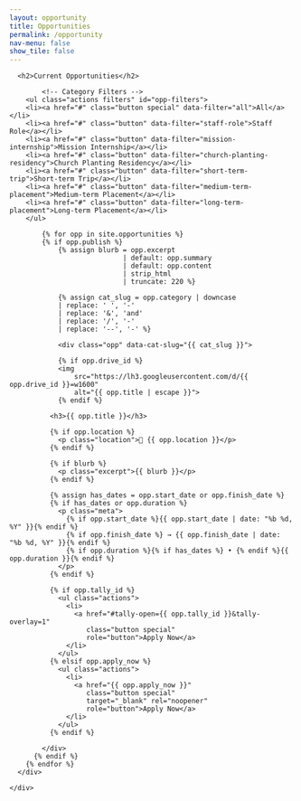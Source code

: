 ```yaml
---
layout: opportunity
title: Opportunities
permalink: /opportunity
nav-menu: false
show_tile: false
---
```


<div id="main" class="alt">
  <section id="ten">
    <div class="inner">

      <h2>Current Opportunities</h2>

			<!-- Category Filters -->
		<ul class="actions filters" id="opp-filters">
		<li><a href="#" class="button special" data-filter="all">All</a></li>
		<li><a href="#" class="button" data-filter="staff-role">Staff Role</a></li>
		<li><a href="#" class="button" data-filter="mission-internship">Mission Internship</a></li>
		<li><a href="#" class="button" data-filter="church-planting-residency">Church Planting Residency</a></li>
		<li><a href="#" class="button" data-filter="short-term-trip">Short-term Trip</a></li>
		<li><a href="#" class="button" data-filter="medium-term-placement">Medium-term Placement</a></li>
		<li><a href="#" class="button" data-filter="long-term-placement">Long-term Placement</a></li>
		</ul>

			{% for opp in site.opportunities %}
			{% if opp.publish %}
				{% assign blurb = opp.excerpt
								| default: opp.summary
								| default: opp.content
								| strip_html
								| truncate: 220 %}

				{% assign cat_slug = opp.category | downcase
				| replace: ' ', '-'
				| replace: '&', 'and'
				| replace: '/', '-'
				| replace: '--', '-' %}

				<div class="opp" data-cat-slug="{{ cat_slug }}">

				{% if opp.drive_id %}
				<img
					src="https://lh3.googleusercontent.com/d/{{ opp.drive_id }}=w1600"
					alt="{{ opp.title | escape }}">
				{% endif %}

              <h3>{{ opp.title }}</h3>

              {% if opp.location %}
                <p class="location">📍 {{ opp.location }}</p>
              {% endif %}

              {% if blurb %}
                <p class="excerpt">{{ blurb }}</p>
              {% endif %}

              {% assign has_dates = opp.start_date or opp.finish_date %}
              {% if has_dates or opp.duration %}
                <p class="meta">
                  {% if opp.start_date %}{{ opp.start_date | date: "%b %d, %Y" }}{% endif %}
                  {% if opp.finish_date %} → {{ opp.finish_date | date: "%b %d, %Y" }}{% endif %}
                  {% if opp.duration %}{% if has_dates %} • {% endif %}{{ opp.duration }}{% endif %}
                </p>
              {% endif %}

              {% if opp.tally_id %}
                <ul class="actions">
                  <li>
                    <a href="#tally-open={{ opp.tally_id }}&tally-overlay=1"
                       class="button special"
                       role="button">Apply Now</a>
                  </li>
                </ul>
              {% elsif opp.apply_now %}
                <ul class="actions">
                  <li>
                    <a href="{{ opp.apply_now }}"
                       class="button special"
                       target="_blank" rel="noopener"
                       role="button">Apply Now</a>
                  </li>
                </ul>
              {% endif %}

            </div>
          {% endif %}
        {% endfor %}
      </div>

    </div>



  </section>
</div>

<style>
  /* Grid */
  #opps {
    display: grid;
    grid-template-columns: repeat(auto-fit, minmax(280px, 1fr));
    gap: 1.25rem;
    margin-top: 1rem;
  }

  /* Card — square corners to match theme */
  #opps .opp {
    background: #161a22;
    color: #e6e9ef;
    border: 1px solid rgba(230,233,239,0.10);
    border-radius: 0;
    padding: 1rem;
    box-shadow: none;
  }

  /* Image — square corners, natural aspect */
  #opps .opp img {
    width: 100%;
    height: auto;
    display: block;
    border-radius: 0;
    margin-bottom: 0.5rem;
  }

  /* Text */
  #opps .opp h3 {
    margin: 0.25rem 0 0.25rem;
    line-height: 1.25;
    color: #ffffff;
  }
  #opps .opp .location {
    margin: 0 0 0.5rem;
    color: rgba(230,233,239,0.68);
    font-weight: 600;
  }
  #opps .opp .excerpt {
    margin: 0 0 0.5rem;
    color: rgba(230,233,239,0.68);
  }
  #opps .opp .meta {
    margin: 0 0 0.75rem;
    color: rgba(230,233,239,0.68);
    font-size: 0.95rem;
  }

  /* Buttons: use theme defaults (white buttons, square corners) via .button */

/* Make the image link feel interactive */
#opps .opp a.js-open-opp {
  display: block;
  position: relative;
  outline: none;
}

#opps .opp a.js-open-opp img {
  transition: transform .18s ease, filter .18s ease;
}

/* Hover/focus: slight lift + dim for contrast */
#opps .opp a.js-open-opp:hover img,
#opps .opp a.js-open-opp:focus img {
  cursor: pointer;
  transform: translateY(-2px);
  filter: brightness(0.92);
}

/* Optional: add a faint overlay on hover/focus (no rounded corners) */
#opps .opp a.js-open-opp::after {
  content: "";
  position: absolute;
  inset: 0;
  background: rgba(255,255,255,0);
  transition: background .18s ease;
}
#opps .opp a.js-open-opp:hover::after,
#opps .opp a.js-open-opp:focus::after {
  background: rgba(255,255,255,0.04);
}

/* ===== Modal base ===== */
.modal { 
  position: fixed; 
  inset: 0; 
  display: none; 
  z-index: 1000; 
}
.modal.is-open { display: block; }

/* Backdrop */
.modal__backdrop {
  position: absolute;
  inset: 0;
  background: rgba(0,0,0,.6);
}

/* Dialog */
.modal__dialog {
  position: relative;
  z-index: 1;
  max-width: 720px;
  margin: 6vh auto;
  background: #161a22; /* matches your card bg */
  color: #e6e9ef;
  border: 1px solid rgba(230,233,239,0.10);
  padding: 1.25rem;
  border-radius: 0;     /* square corners to match theme */
}

/* Close (X) */
.modal__close {
  position: absolute;
  top: .5rem;
  right: .75rem;
  background: transparent;
  border: 0;
  font-size: 1.5rem;
  color: #e6e9ef;
  cursor: pointer;
}

/* Image inside modal */
.modal__image-wrap img {
  width: 100%;
  height: auto;
  display: block;
  margin-bottom: .75rem;
}

/* Meta + summary */
#opp-modal .meta {
  color: rgba(230,233,239,0.68);
  margin: .25rem 0 .75rem;
}

/* Add spacing between filter buttons */
#opp-filters li {
  margin: 0.25rem 0.5rem 0.25rem 0; /* top/right/bottom/left */
}
#opp-filters .button {
  min-width: 10rem;       /* makes them wider and consistent */
  text-align: center;     /* centers text inside */
}

</style>

<script>
  (function () {
    const bar   = document.getElementById('opp-filters');
    if (!bar) return;

    const btns  = bar.querySelectorAll('[data-filter]');
    const cards = document.querySelectorAll('#opps .opp');

    function applyFilter(slug) {
      cards.forEach(card => {
        const cat = card.getAttribute('data-cat-slug');
        card.style.display = (slug === 'all' || cat === slug) ? '' : 'none';
      });
    }

    function setActive(targetBtn) {
      btns.forEach(b => b.classList.remove('special')); // remove active styling
      targetBtn.classList.add('special');               // theme’s highlighted look
    }

    // Click handling
    btns.forEach(btn => {
      btn.addEventListener('click', function (e) {
        e.preventDefault();
        const slug = this.getAttribute('data-filter');
        applyFilter(slug);
        setActive(this);
        // Optional: keep state in URL hash
        if (history && history.replaceState) history.replaceState(null, '', '#' + slug);
      });
    });

    // Initial state from URL hash (e.g., /opportunity#short-term-trip)
    const initialSlug = (location.hash || '#all').slice(1);
    const initBtn = bar.querySelector(`[data-filter="${initialSlug}"]`) || btns[0];
    setActive(initBtn);
    applyFilter(initBtn.getAttribute('data-filter'));
  })();
</script>

<!-- Tally popup script (only needed if using tally_id links) -->
<script async src="https://tally.so/widgets/embed.js"></script>